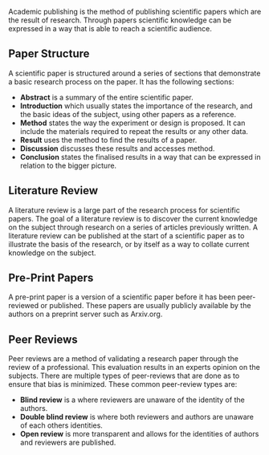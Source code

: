 Academic publishing is the method of publishing scientific papers which are the result of research. Through papers scientific knowledge can be expressed in a way that is able to reach a scientific audience.

## Paper Structure
A scientific paper is structured around a series of sections that demonstrate a basic research process on the paper. It has the following sections:
- **Abstract** is a summary of the entire scientific paper.
- **Introduction** which usually states the importance of the research, and the basic ideas of the subject, using other papers as a reference.
- **Method** states the way the experiment or design is proposed. It can include the materials required to repeat the results or any other data.
- **Result** uses the method to find the results of a paper.
- **Discussion** discusses these results and accesses method.
- **Conclusion** states the finalised results in a way that can be expressed in relation to the bigger picture.

## Literature Review
A literature review is a large part of the research process for scientific papers. The goal of a literature review is to discover the current knowledge on the subject through research on a series of articles previously written. A literature review can be published at the start of a scientific paper as to illustrate the basis of the research, or by itself as a way to collate current knowledge on the subject.

## Pre-Print Papers
A pre-print paper is a version of a scientific paper before it has been peer-reviewed or published. These papers are usually publicly available by the authors on a preprint server such as Arxiv.org.

## Peer Reviews
Peer reviews are a method of validating a research paper through the review of a professional. This evaluation results in an experts opinion on the subjects. There are multiple types of peer-reviews that are done as to ensure that bias is minimized. These common peer-review types are:
- **Blind review** is a where reviewers are unaware of the identity of the authors.
- **Double blind review** is where both reviewers and authors are unaware of each others identities.
- **Open review** is more transparent and allows for the identities of authors and reviewers are published.
